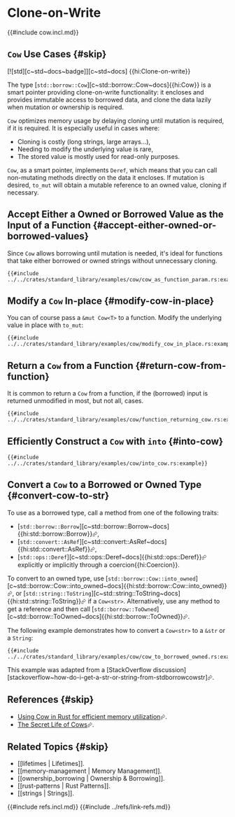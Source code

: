 # Clone-on-Write

{{#include cow.incl.md}}

## `Cow` Use Cases {#skip}

[![std][c~std~docs~badge]][c~std~docs] {{hi:Clone-on-write}}

The type [`std::borrow::Cow`][c~std::borrow::Cow~docs]{{hi:Cow}} is a smart pointer providing clone-on-write functionality: it encloses and provides immutable access to borrowed data, and clone the data lazily when mutation or ownership is required.

`Cow` optimizes memory usage by delaying cloning until mutation is required, if it is required. It is especially useful in cases where:

- Cloning is costly (long strings, large arrays...),
- Needing to modify the underlying value is rare,
- The stored value is mostly used for read-only purposes.

`Cow`, as a smart pointer, implements `Deref`, which means that you can call non-mutating methods directly on the data it encloses. If mutation is desired, `to_mut` will obtain a mutable reference to an owned value, cloning if necessary.

## Accept Either a Owned or Borrowed Value as the Input of a Function {#accept-either-owned-or-borrowed-values}

Since `Cow` allows borrowing until mutation is needed, it's ideal for functions that take either borrowed or owned strings without unnecessary cloning.

```rust,editable
{{#include ../../crates/standard_library/examples/cow/cow_as_function_param.rs:example}}
```

## Modify a `Cow` In-place {#modify-cow-in-place}

You can of course pass a `&mut Cow<T>` to a function. Modify the underlying value in place with `to_mut`:

```rust,editable
{{#include ../../crates/standard_library/examples/cow/modify_cow_in_place.rs:example}}
```

## Return a `Cow` from a Function {#return-cow-from-function}

It is common to return a `Cow` from a function, if the (borrowed) input is returned unmodified in most, but not all, cases.

```rust,editable
{{#include ../../crates/standard_library/examples/cow/function_returning_cow.rs:example}}
```

## Efficiently Construct a `Cow` with `into` {#into-cow}

```rust,editable
{{#include ../../crates/standard_library/examples/cow/into_cow.rs:example}}
```

## Convert a `Cow` to a Borrowed or Owned Type {#convert-cow-to-str}

To use as a borrowed type, call a method from one of the following traits:

- [`std::borrow::Borrow`][c~std::borrow::Borrow~docs]{{hi:std::borrow::Borrow}}⮳,
- [`std::convert::AsRef`][c~std::convert::AsRef~docs]{{hi:std::convert::AsRef}}⮳,
- [`std::ops::Deref`][c~std::ops::Deref~docs]{{hi:std::ops::Deref}}⮳ explicitly or implicitly through a coercion{{hi:Coercion}}.

To convert to an owned type, use [`std::borrow::Cow::into_owned`][c~std::borrow::Cow::into_owned~docs]{{hi:std::borrow::Cow::into_owned}}⮳, or [`std::string::ToString`][c~std::string::ToString~docs]{{hi:std::string::ToString}}⮳ if a `Cow<str>`. Alternatively, use any method to get a reference and then call [`std::borrow::ToOwned`][c~std::borrow::ToOwned~docs]{{hi:std::borrow::ToOwned}}⮳.

The following example demonstrates how to convert a `Cow<str>` to a `&str` or a `String`:

```rust,editable
{{#include ../../crates/standard_library/examples/cow/cow_to_borrowed_owned.rs:example}}
```

This example was adapted from a [StackOverflow discussion][stackoverflow~how-do-i-get-a-str-or-string-from-stdborrowcowstr]⮳.

## References {#skip}

- [Using Cow in Rust for efficient memory utilization](https://blog.logrocket.com/using-cow-rust-efficient-memory-utilization)⮳.
- [The Secret Life of Cows](https://deterministic.space/secret-life-of-cows.html)⮳.

## Related Topics {#skip}

- [[lifetimes | Lifetimes]].
- [[memory-management | Memory Management]].
- [[ownership_borrowing | Ownership & Borrowing]].
- [[rust-patterns | Rust Patterns]].
- [[strings | Strings]].

{{#include refs.incl.md}}
{{#include ../refs/link-refs.md}}

<div class="hidden">
</div>
